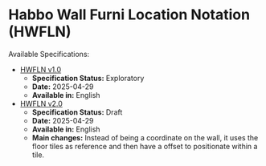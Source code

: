 # **Habbo Wall Furni Location Notation (HWFLN)**

Available Specifications:

- [HWFLN v1.0](spec/HWFLN-v1_0.md)
  - **Specification Status:** Exploratory
  - **Date:** 2025-04-29
  - **Available in:** English
- [HWFLN v2.0](spec/HWFLN-v2_0.md)
  - **Specification Status:** Draft
  - **Date:** 2025-04-29
  - **Available in:** English
  - **Main changes:** Instead of being a coordinate on the wall, it uses the floor tiles as reference and then have a offset to positionate within a tile.
